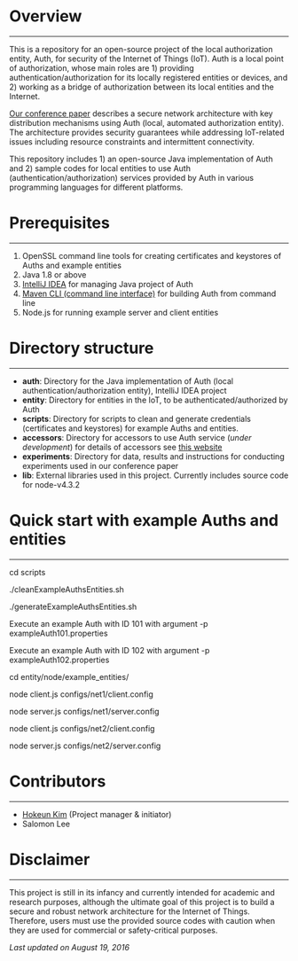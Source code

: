 # Overview
---
This is a repository for an open-source project of the local authorization entity, Auth, for security of the Internet of Things (IoT). Auth is a local point of authorization, whose main roles are 1) providing authentication/authorization for its locally registered entities or devices, and 2) working as a bridge of authorization between its local entities and the Internet. 

[Our conference paper](https://chess.eecs.berkeley.edu/pubs/1175/KimEtAl_IoT_Security_FiCloud_2016.pdf) describes a secure network architecture with key distribution mechanisms using Auth (local, automated authorization entity). The architecture provides security guarantees while addressing IoT-related issues including resource constraints and intermittent connectivity.

This repository includes 1) an open-source Java implementation of Auth and 2) sample codes for local entities to use Auth (authentication/authorization) services provided by Auth in various programming languages for different platforms.

# Prerequisites
---

1. OpenSSL command line tools for creating certificates and keystores of Auths and example entities
2. Java 1.8 or above
3. [IntelliJ IDEA](https://www.jetbrains.com/idea/) for managing Java project of Auth
4. [Maven CLI (command line interface)](http://maven.apache.org/ref/3.1.0/maven-embedder/cli.html) for building Auth from command line
5. Node.js for running example server and client entities

# Directory structure
---
- **auth**: Directory for the Java implementation of Auth (local authentication/authorization entity), IntelliJ IDEA project
- **entity**: Directory for entities in the IoT, to be authenticated/authorized by Auth
- **scripts**: Directory for scripts to clean and generate credentials (certificates and keystores) for example Auths and entities.
- **accessors**: Directory for accessors to use Auth service (*under development*) for details of accessors see [this website](https://www.terraswarm.org/accessors/)
- **experiments**: Directory for data, results and instructions for conducting experiments used in our conference paper
- **lib**: External libraries used in this project. Currently includes source code for node-v4.3.2

# Quick start with example Auths and entities
---
cd scripts

./cleanExampleAuthsEntities.sh

./generateExampleAuthsEntities.sh

Execute an example Auth with ID 101 with argument -p exampleAuth101.properties

Execute an example Auth with ID 102 with argument -p exampleAuth102.properties

cd entity/node/example_entities/

node client.js configs/net1/client.config

node server.js configs/net1/server.config

node client.js configs/net2/client.config

node server.js configs/net2/server.config

# Contributors
---
- [Hokeun Kim](http://eecs.berkeley.edu/~hokeunkim) (Project manager & initiator)
- Salomon Lee

# Disclaimer
---
This project is still in its infancy and currently intended for academic and research purposes, although the ultimate goal of this project is to build a secure and robust network architecture for the Internet of Things. Therefore, users must use the provided source codes with caution when they are used for commercial or safety-critical purposes.

*Last updated on August 19, 2016*

